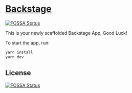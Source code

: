 # [Backstage](https://backstage.io)
[![FOSSA Status](https://app.fossa.com/api/projects/git%2Bgithub.com%2Frock-hu%2Fengineering-portal.svg?type=shield)](https://app.fossa.com/projects/git%2Bgithub.com%2Frock-hu%2Fengineering-portal?ref=badge_shield)


This is your newly scaffolded Backstage App, Good Luck!

To start the app, run:

```sh
yarn install
yarn dev
```


## License
[![FOSSA Status](https://app.fossa.com/api/projects/git%2Bgithub.com%2Frock-hu%2Fengineering-portal.svg?type=large)](https://app.fossa.com/projects/git%2Bgithub.com%2Frock-hu%2Fengineering-portal?ref=badge_large)
